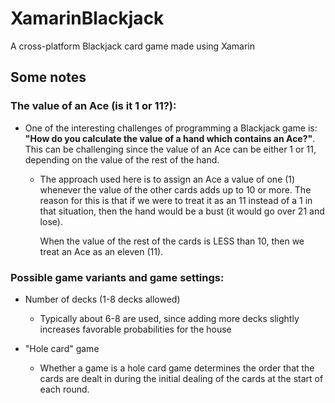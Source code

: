 # XamarinBlackjack
A cross-platform Blackjack card game made using Xamarin

## Some notes
### The value of an Ace (is it 1 or 11?):
 * One of the interesting challenges of programming a Blackjack game is: **"How do you calculate the value of a hand which contains an Ace?"**. This can be challenging since the value of an Ace can be either 1 or 11, depending on the value of the rest of the hand.
 
     * The approach used here is to assign an Ace a value of one (1) whenever the value of the other cards adds up to 10 or more. 
       The reason for this is that if we were to treat it as an 11 instead of a 1 in that situation, then the hand would  be a bust (it would go over 21 and lose). 
       
       When the value of the rest of the cards is LESS than 10, then we treat an Ace as an eleven (11).

### Possible game variants and game settings:
  * Number of decks (1-8 decks allowed)
      *  Typically about 6-8 are used, since adding more decks slightly increases favorable probabilities for the house
 
  * "Hole card" game
      * Whether a game is a hole card game determines the order that the cards are dealt in during the initial dealing of the cards at the start of each round.
